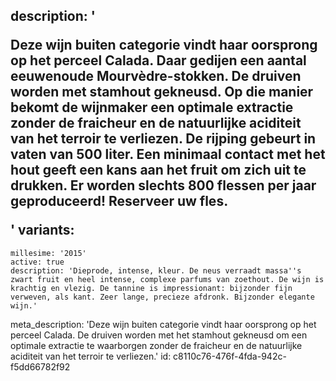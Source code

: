 description: '<p>Deze wijn buiten categorie vindt haar oorsprong op het perceel Calada. Daar gedijen een aantal eeuwenoude Mourvèdre-stokken. De druiven worden met stamhout gekneusd. Op die manier bekomt de wijnmaker een optimale extractie zonder de fraicheur en de natuurlijke aciditeit van het terroir te verliezen. De rijping gebeurt in vaten van 500 liter. Een minimaal contact met het hout geeft een kans aan het fruit om zich uit te drukken. Er worden slechts 800 flessen per jaar geproduceerd! Reserveer uw fles.</p>'
variants:
  -
    millesime: '2015'
    active: true
    description: 'Dieprode, intense, kleur. De neus verraadt massa''s zwart fruit en heel intense, complexe parfums van zoethout. De wijn is krachtig en vlezig. De tannine is impressionant: bijzonder fijn verweven, als kant. Zeer lange, precieze afdronk. Bijzonder elegante wijn.'
meta_description: 'Deze wijn buiten categorie vindt haar oorsprong op het perceel Calada. De druiven worden met het stamhout gekneusd om een optimale extractie te waarborgen zonder de fraicheur en de natuurlijke aciditeit van het terroir te verliezen.'
id: c8110c76-476f-4fda-942c-f5dd66782f92
